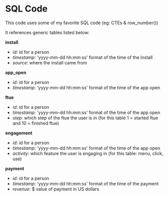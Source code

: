 # SQL Code
This code uses some of my favorite SQL code (eg: CTEs & row_number())

It references generic tables listed below:

**install**
* *id*: id for a person
* *timestamp*: 'yyyy-mm-dd hh:mm:ss' format of the time of the install
* *source*: where the install came from

**app_open**
* *id*: id for a person
* *timestamp*: 'yyyy-mm-dd hh:mm:ss' format of the time of the app open

**ftue**
* *id*: id for a person
* *timestamp*: 'yyyy-mm-dd hh:mm:ss' format of the time of the app open
* *step*: which step of the ftue the user is in (for this table 1 = started ftue and 10 = finished ftue)

**engagement**
* *id*: id for a person
* *timestamp*: 'yyyy-mm-dd hh:mm:ss' format of the time of the app open
* *activity*: which feature the user is engaging in (for this table: menu, click, use)

**payment**
* *id*: id for a person
* *timestamp*: 'yyyy-mm-dd hh:mm:ss' format of the time of the payment
* *revenue*: $ value of payment in US dollars
